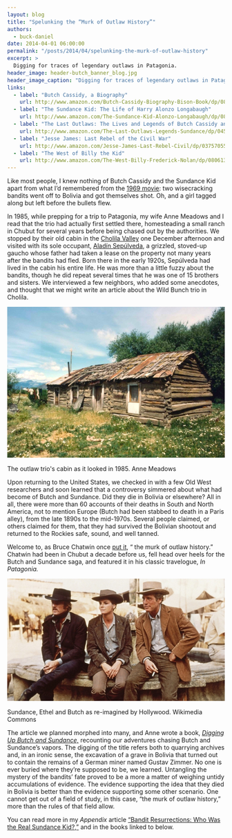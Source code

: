```yaml
---
layout: blog
title: "Spelunking the “Murk of Outlaw History”"
authors:
  - buck-daniel
date: 2014-04-01 06:00:00
permalink: "/posts/2014/04/spelunking-the-murk-of-outlaw-history"
excerpt: >
  Digging for traces of legendary outlaws in Patagonia.
header_image: header-butch_banner_blog.jpg
header_image_caption: "Digging for traces of legendary outlaws in Patagonia (pictured here: Harry Alonzo Longabaugh, aka the Sundance Kid, and Ethel Place in 1901.)"
links: 
  - label: "Butch Cassidy, a Biography"
    url: http://www.amazon.com/Butch-Cassidy-Biography-Bison-Book/dp/0803287569
  - label: "The Sundance Kid: The Life of Harry Alonzo Longabaugh"
    url: http://www.amazon.com/The-Sundance-Kid-Alonzo-Longabaugh/dp/0806141158
  - label: "The Last Outlaws: The Lives and Legends of Butch Cassidy and the Sundance Kid"
    url: http://www.amazon.com/The-Last-Outlaws-Legends-Sundance/dp/0451239199
  - label: "Jesse James: Last Rebel of the Civil War"
    url: http://www.amazon.com/Jesse-James-Last-Rebel-Civil/dp/0375705589
  - label: "The West of Billy the Kid"
    url: http://www.amazon.com/The-West-Billy-Frederick-Nolan/dp/0806131047
---
```

Like most people, I knew nothing of Butch Cassidy and the Sundance Kid apart from what I’d remembered from the [1969 movie]( http://www.amazon.com/Cassidy-Sundance-Two-Disc-Collectors-Edition/dp/B000EXDS5M
): two wisecracking bandits went off to Bolivia and got themselves shot. Oh, and a girl tagged along but left before the bullets flew. 

In 1985, while prepping for a trip to Patagonia, my wife Anne Meadows and I read that the trio had actually first settled there, homesteading a small ranch in Chubut for several years before being chased out by the authorities. We stopped by their old cabin in the [Cholila Valley]( http://www.turismocholila.gov.ar/) one December afternoon and visited with its sole occupant, [Aladín Sepúlveda]( http://books.google.com/books?id=CPuzzlK-sH0C&pg=PA3&lpg=PA3&dq=%22Aladin+Sepulveda+looks+every%22&source=bl&ots=rSknq9mqdv&sig=QZz_E-jmCUjnCIiJvt9qaHAgpOM&hl=en&sa=X&ei=Ng_TUvTEN-3lsASa64D4Cw&ved=0CCoQ6AEwAA#v=onepage&q=%22Aladin%20Sepulveda%20looks%20every%22&f=false
), a grizzled, stoved-up gaucho whose father had taken a lease on the property not many years after the bandits had fled. Born there in the early 1920s, Sepúlveda had lived in the cabin his entire life. He was more than a little fuzzy about the bandits, though he did repeat several times that he was one of 15 brothers and sisters. We interviewed a few neighbors, who added some anecdotes, and thought that we might write an article about the Wild Bunch trio in Cholila.

<div class="inline-image">
<a rel="lightbox" href="/images/blog/2014/04/edl639-large.jpg">
<img src="/images/blog/2014/04/edl639-medium.jpg" width="640" alt="Cholila" />
</a>
<p class="caption">The outlaw trio's cabin as it looked in 1985.
<span class="credit">Anne Meadows</span>
</p>
</div>

Upon returning to the United States, we checked in with a few Old West researchers and soon learned that a controversy simmered about what had become of Butch and Sundance. Did they die in Bolivia or elsewhere? All in all, there were more than 60 accounts of their deaths in South and North America, not to mention Europe (Butch had been stabbed to death in a Paris alley), from the late 1890s to the mid-1970s. Several people claimed, or others claimed for them, that they had survived the Bolivian shootout and returned to the Rockies safe, sound, and well tanned.

Welcome to, as Bruce Chatwin once [put it]( http://books.google.com/books?id=-U7pirMQuZEC&pg=PT90&lpg=PT90&dq=%22murk+of+outlaw+history%22&source=bl&ots=o2lUW_kslx&sig=v6lQ-wM-wsdODUB6YT-opMPDh_c&hl=en&sa=X&ei=Ug7TUsSpEMTlsAS5voLwCw&ved=0CCoQ6AEwAA#v=onepage&q=%22murk%20of%20outlaw%20history%22&f=false
), “ the murk of outlaw history.” Chatwin had been in Chubut a decade before us, fell head over heels for the Butch and Sundance saga, and featured it in his classic travelogue, *In Patagonia.*

<div class="inline-image">
<a rel="lightbox" href="/images/blog/2014/04/butch-cassidy-screen1-in-bolivia-large.jpg">
<img src="/images/blog/2014/04/butch-cassidy-screen1-in-bolivia-medium.jpg" width="640" alt="Cholila" />
</a>
<p class="caption">Sundance, Ethel and Butch as re-imagined by Hollywood.
<span class="credit">Wikimedia Commons</span>
</p>
</div>

The article we planned morphed into many, and Anne wrote a book, [*Digging Up Butch and Sundance,*](http://www.amazon.com/Digging-Butch-Sundance-Second-Edition/dp/0803282907) recounting our adventures chasing Butch and Sundance’s vapors.  The digging of the title refers both to quarrying archives and, in an ironic sense, the excavation of a grave in Bolivia that turned out to contain the remains of a German miner named Gustav Zimmer. No one is ever buried where they’re supposed to be, we learned. Untangling the mystery of the bandits’ fate proved to be a more a matter of weighing untidy accumulations of evidence. The evidence supporting the idea that they died in Bolivia is better than the evidence supporting some other scenario. One cannot get out of a field of study, in this case, “the murk of outlaw history,” more than the rules of that field allow.

You can read more in my *Appendix* article [“Bandit Resurrections: Who Was the Real Sundance Kid?,”]( http://theappendix.net/issues/2014/1/bandit-resurrections-who-was-the-real-sundance-kid) and in the books linked to below.  
  